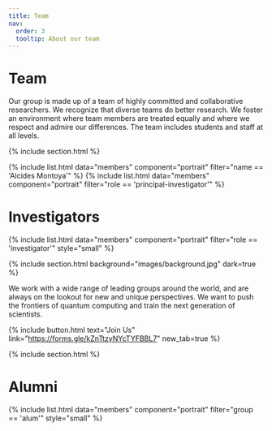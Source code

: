 ```yaml
---
title: Team
nav:
  order: 3
  tooltip: About our team
---
```

# Team

Our group is made up of a team of highly committed and collaborative researchers. We recognize that diverse teams do better research. We foster an environment where team members are treated equally and where we respect and admire our differences. The team includes students and staff at all levels.

{% include section.html %}

{% include list.html data="members" component="portrait" filter="name == 'Alcides Montoya'" %}
{% include list.html data="members" component="portrait" filter="role == 'principal-investigator'" %}

# Investigators
{% include list.html data="members" component="portrait" filter="role == 'investigator'" style="small" %}

{% include section.html background="images/background.jpg" dark=true %}

We work with a wide range of leading groups around the world, and are always on the lookout for new and unique perspectives. We want to push the frontiers of quantum computing and train the next generation of scientists.

{%
  include button.html
  text="Join Us"
  link="https://forms.gle/kZnTtzyNYcTYFBBL7"
  new_tab=true
%}

{% include section.html %}

# Alumni


{% include list.html data="members" component="portrait" filter="group == 'alum'" style="small" %}



